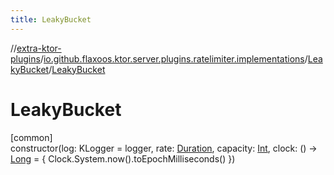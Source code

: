 ```yaml
---
title: LeakyBucket
---
```

//[extra-ktor-plugins](../../../index.md)/[io.github.flaxoos.ktor.server.plugins.ratelimiter.implementations](../index.md)/[LeakyBucket](index.md)/[LeakyBucket](-leaky-bucket.md)



# LeakyBucket



[common]\
constructor(log: KLogger = logger, rate: [Duration](https://kotlinlang.org/api/latest/jvm/stdlib/kotlin.time/-duration/index.md), capacity: [Int](https://kotlinlang.org/api/latest/jvm/stdlib/kotlin/-int/index.md), clock: () -&gt; [Long](https://kotlinlang.org/api/latest/jvm/stdlib/kotlin/-long/index.md) = { Clock.System.now().toEpochMilliseconds() })




